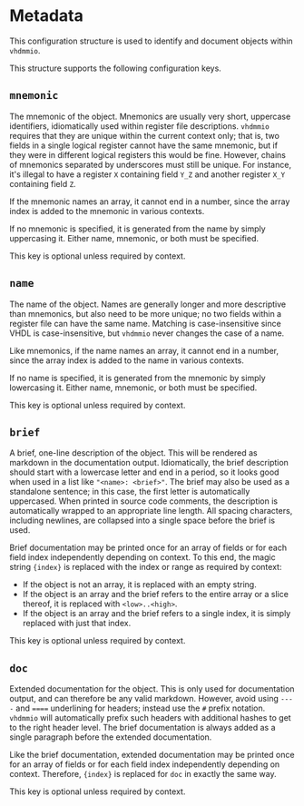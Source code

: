 # Metadata

This configuration structure is used to identify and document objects
within `vhdmmio`.

This structure supports the following configuration keys.

## `mnemonic`

The mnemonic of the object. Mnemonics are usually very short,
uppercase identifiers, idiomatically used within register file
descriptions. `vhdmmio` requires that they are unique within the
current context only; that is, two fields in a single logical
register cannot have the same mnemonic, but if they were in different
logical registers this would be fine. However, chains of mnemonics
separated by underscores must still be unique. For instance, it's
illegal to have a register `X` containing field `Y_Z` and another
register `X_Y` containing field `Z`.

If the mnemonic names an array, it cannot end in a number, since the
array index is added to the mnemonic in various contexts.

If no mnemonic is specified, it is generated from the name by simply
uppercasing it. Either name, mnemonic, or both must be specified.

This key is optional unless required by context.

## `name`

The name of the object. Names are generally longer and more
descriptive than mnemonics, but also need to be more unique; no two
fields within a register file can have the same name. Matching is
case-insensitive since VHDL is case-insensitive, but `vhdmmio` never
changes the case of a name.

Like mnemonics, if the name names an array, it cannot end in a number,
since the array index is added to the name in various contexts.

If no name is specified, it is generated from the mnemonic by simply
lowercasing it. Either name, mnemonic, or both must be specified.

This key is optional unless required by context.

## `brief`

A brief, one-line description of the object. This will be rendered
as markdown in the documentation output. Idiomatically, the brief
description should start with a lowercase letter and end in a period,
so it looks good when used in a list like `"<name>: <brief>"`. The
brief may also be used as a standalone sentence; in this case, the
first letter is automatically uppercased. When printed in source code
comments, the description is automatically wrapped to an appropriate
line length. All spacing characters, including newlines, are collapsed
into a single space before the brief is used.

Brief documentation may be printed once for an array of fields or for
each field index independently depending on context. To this end,
the magic string `{index}` is replaced with the index or range as
required by context:

 - If the object is not an array, it is replaced with an empty string.
 - If the object is an array and the brief refers to the entire array
   or a slice thereof, it is replaced with `<low>..<high>`.
 - If the object is an array and the brief refers to a single index,
   it is simply replaced with just that index.

This key is optional unless required by context.

## `doc`

Extended documentation for the object. This is only used for
documentation output, and can therefore be any valid markdown. However,
avoid using `----` and `====` underlining for headers; instead use the
`#` prefix notation. `vhdmmio` will automatically prefix such headers
with additional hashes to get to the right header level. The brief
documentation is always added as a single paragraph before the extended
documentation.

Like the brief documentation, extended documentation may be printed
once for an array of fields or for each field index independently
depending on context. Therefore, `{index}` is replaced for `doc` in
exactly the same way.

This key is optional unless required by context.